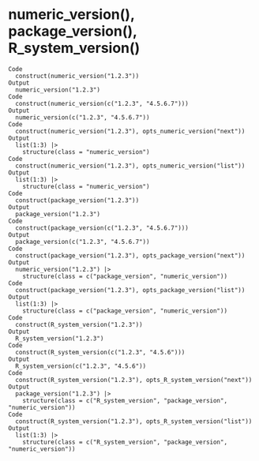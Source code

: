 # numeric_version(), package_version(), R_system_version()

    Code
      construct(numeric_version("1.2.3"))
    Output
      numeric_version("1.2.3")
    Code
      construct(numeric_version(c("1.2.3", "4.5.6.7")))
    Output
      numeric_version(c("1.2.3", "4.5.6.7"))
    Code
      construct(numeric_version("1.2.3"), opts_numeric_version("next"))
    Output
      list(1:3) |>
        structure(class = "numeric_version")
    Code
      construct(numeric_version("1.2.3"), opts_numeric_version("list"))
    Output
      list(1:3) |>
        structure(class = "numeric_version")
    Code
      construct(package_version("1.2.3"))
    Output
      package_version("1.2.3")
    Code
      construct(package_version(c("1.2.3", "4.5.6.7")))
    Output
      package_version(c("1.2.3", "4.5.6.7"))
    Code
      construct(package_version("1.2.3"), opts_package_version("next"))
    Output
      numeric_version("1.2.3") |>
        structure(class = c("package_version", "numeric_version"))
    Code
      construct(package_version("1.2.3"), opts_package_version("list"))
    Output
      list(1:3) |>
        structure(class = c("package_version", "numeric_version"))
    Code
      construct(R_system_version("1.2.3"))
    Output
      R_system_version("1.2.3")
    Code
      construct(R_system_version(c("1.2.3", "4.5.6")))
    Output
      R_system_version(c("1.2.3", "4.5.6"))
    Code
      construct(R_system_version("1.2.3"), opts_R_system_version("next"))
    Output
      package_version("1.2.3") |>
        structure(class = c("R_system_version", "package_version", "numeric_version"))
    Code
      construct(R_system_version("1.2.3"), opts_R_system_version("list"))
    Output
      list(1:3) |>
        structure(class = c("R_system_version", "package_version", "numeric_version"))


